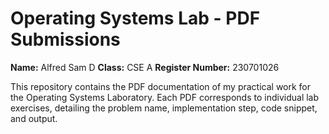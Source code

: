 # Operating Systems Lab - PDF Submissions

**Name:** Alfred Sam D 
**Class:** CSE A 
**Register Number:** 230701026 

This repository contains the PDF documentation of my practical work for the Operating Systems Laboratory. Each PDF corresponds to individual lab exercises, detailing the problem name, implementation step, code snippet, and output.


